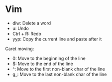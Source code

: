 # Vim

* diw: Delete a word
* u: Undo
* Ctrl + R: Redo
* yyp: Copy the current line and paste after it

Caret moving:
* 0: Move to the beginning of the line
* $: Move to the end of the line
* ^: Move to the first non-blank char of the line
* g_: Move to the last non-blank char of the line

